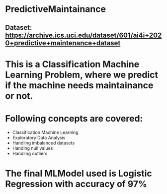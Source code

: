 # PredictiveMaintainance

## Dataset: https://archive.ics.uci.edu/dataset/601/ai4i+2020+predictive+maintenance+dataset

# This is a Classification Machine Learning Problem, where we predict if the machine needs maintainance or not.

# Following concepts are covered:
- Classification Machine Learning
- Exploratory Data Analysis
- Handling imbalanced datasets
- Handing null values
- Handling outliers

# The final MLModel used is Logistic Regression with accuracy of 97%

